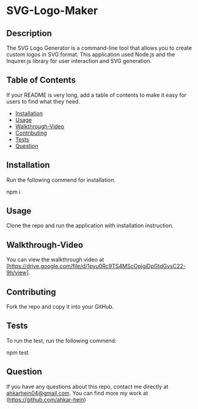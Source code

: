 # SVG-Logo-Maker

## Description 
The SVG Logo Generator is a command-line tool that allows you to create custom logos in SVG format. This application used Node.js and the Inquirer.js library for user interaction and SVG generation.

## Table of Contents
            
If your README is very long, add a table of contents to make it easy for users to find what they need.
            
* [Installation](#installation)
* [Usage](#usage)
* [Walkthrough-Video](#walkthrough-video)
* [Contributing](#contributing)
* [Tests](#tests)
* [Question](#question)
            
## Installation
Run the following commend for installation.

npm i
            
## Usage 
Clone the repo and run the application with installation instruction.

## Walkthrough-Video

You can view the walkthrough video at [https://drive.google.com/file/d/1pyu0Rc9TS4MScOpjgiDpGtdGvsC22-9h/view].
            
## Contributing
Fork the repo and copy it into your GitHub.
            
## Tests
To run the test, run the following commend:

npm test
            
## Question
If you have any questions about this repo, contact me directly at ahkarhein04@gmail.com. You can find more my work at (https://github.com/ahkar-hein)
  